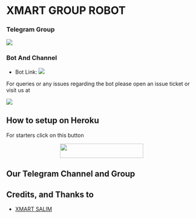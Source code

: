 <p align="center">
  <https://telegra.ph/file/5143365b4f1a5cbdb6c17.jpg>
</p>

# XMART GROUP ROBOT

### Telegram Group
<p align="left">
<a href="https://t.me/Xmarty_Support" alt="Telegram!"> <img src="https://aleen42.github.io/badges/src/telegram.svg" /> </a>

### Bot And Channel 
* Bot Link:  <a href="http://t.me/XMARTRO_BOT" alt=" meghu "> <img src="https://img.shields.io/badge/%F0%9F%A4%96%20-XMART-blue" /> </a>


For queries or any issues regarding the bot please open an issue ticket or visit us at <p align="left">
<a href="https://t.me/Xmarty_Support" alt="Telegram!"> <img src="https://aleen42.github.io/badges/src/telegram.svg" /> </a>

## How to setup on Heroku 
For starters click on this button 

<p align="center"><a href="https://heroku.com/deploy?template=https://github.com/S780821/XMARTROBOT"> <img src="https://img.shields.io/badge/Deploy%20To%20Heroku-black?style=for-the-badge&logo=heroku" width="220" height="38.45"/></a></p>


## Our Telegram Channel and Group



## Credits, and Thanks to 
*   [XMART SALIM](https://telegram.dog/XMARTPERSON)








